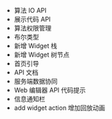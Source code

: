 - 算法 IO API
- 展示代码 API
- 算法权限管理
- 布尔类型
- 新增 Widget 栈
- 新增 Widget 树节点
- 首页引导
- API 文档
- 服务端数据协同
- Web 编辑器 API 代码提示
- 信息通知栏
- add widget action 增加回放动画